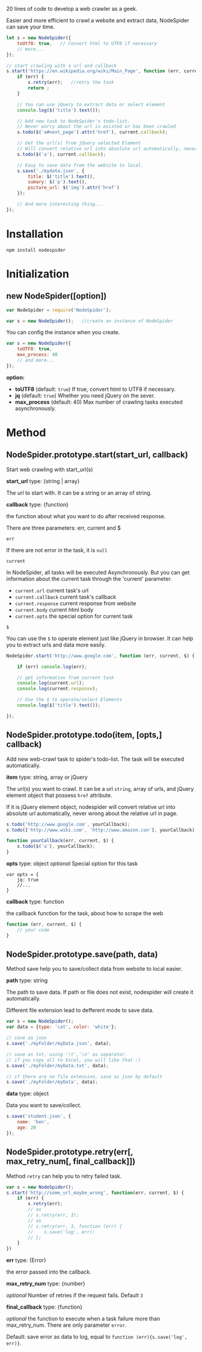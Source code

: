 
20 lines of code to develop a web crawler as a geek.

Easier and more efficient to crawl a website and extract data, NodeSpider can save your time.

```javascript
let s = new NodeSpider({
    toUtf8: true,   // Convert html to UTF8 if necessary
    // more...
});

// start crawling with a url and callback
s.start('https://en.wikipedia.org/wiki/Main_Page', function (err, current, $) {
    if (err) {
        s.retry(err);   //retry the task
        return ;
    }

    // You can use jQuery to extract data or select element
    console.log($('title').text()); 

    // Add new task to NodeSpider's todo-list.
    // Never worry about the url is existed or has been crawled
    s.todo($('a#next_page').attr('href'), current.callback);

    // Get the url(s) from jQuery selected Element
    // Will convert relative url into absolute url automatically, never wrong about the relative url in page.
    s.todo($('a'), current.callback);

    // Easy to save data from the website to local.
    s.save('./mydata.json', {
        title: $('title').text(),
        sumary: $('p').text(),
        picture_url: $('img').attr('href')
    });

    // And more interesting thing...
});
```

# Installation

```
npm install nodespider
```

# Initialization

## new NodeSpider([option])
```javascript
var NodeSpider = require('NodeSpider');

var s = new NodeSpider();   //create an instance of NodeSpider
```

You can config the instance when you create.

```javascript
var s = new NodeSpider({
    toUTF8: true,
    max_process: 40
    // and more...
});
```

**option:**

- **toUTF8** (default: `true`) If true, convert html to UTF8 if necessary.
- **jq** (default: `true`) Whether you need jQuery on the sever.
- **max_process** (default: 40) Max number of crawling tasks executed asynchronously.

# Method

## NodeSpider.prototype.start(start_url, callback)

Start web crawling with start_url(s)

**start_url** type: {string | array}

The url to start with. It can be a string or an array of string.

**callback** type: {function}

the function about what you want to do after received response. 

There are three parameters: err, current and $

`err`

If there are not error in the task, it is `null`

`current`

In NodeSpider, all tasks will be executed Asynchronously. But you can get information about the current task through the 'current' parameter.

- `current.url` current task's url
- `current.callback` current task's callback
- `current.response` current response from website
- `current.body` current html body
- `current.opts` the special option for current task

`$` 

You can use the `$` to operate element just like jQuery in browser. It can help you to extract urls and data more easily.

```javascript
NodeSpider.start('http://www.google.com', function (err, current, $) {

    if (err) console.log(err);

    // get information from current task
    console.log(current.url);
    console.log(current.response);

    // Use the $ to operate/select Elements
    console.log($('title').text());

});
```

## NodeSpider.prototype.todo(item, [opts,] callback)

Add new web-crawl task to spider's todo-list. The task will be executed automatically.

**item**    type: string, array or jQuery

The url(s) you want to crawl. It can be a url `string`, array of urls, and jQuery element object that possess `href` attribute.

If it is jQuery element object, nodespider will convert relative url into absolute url automatically, never wrong about the relative url in page.

```javascript
s.todo('http://www.google.com', yourCallback);
s.todo(['http://www.wiki.com', 'http://www.amazon.con'], yourCallback);

function yourCallback(err, current, $) {
    s.todo($('a'), yourCallback);
}
```

**opts** type: object
*optional* Special option for this task
```
var opts = {
    jq: true
    //...
}
```

**callback** type: function

the callback function for the task, about how to scrape the web

```javascript
function (err, current, $) {
    // your code
}
```

## NodeSpider.prototype.save(path, data)
Method save help you to save/collect data from website to local easier.

**path** type: string

The path to save data. 
If path or file does not exist, nodespider will create it automatically.


Different file extension lead to defferent mode to save data.
```javascript
var s = new NodeSpider();
var data = {type: 'cat', color: 'white'};

// save as json
s.save('./myFolder/myData.json', data); 

// save as txt, using '\t','\n' as separator.
// if you copy all to Excel, you will like that :)
s.save('./myFolder/myData.txt', data); 

// if there are no file extension, save as json by default
s.save('./myFolder/myData', data);
```

**data** type: object

Data you want to save/collect.

```javascript
s.save('student.json', {
    name: 'ben',
    age: 20
});
```

## NodeSpider.prototype.retry(err[, max_retry_num[, final_callback]])

Method `retry` can help you to retry failed task.

```javascript
var s = new NodeSpider();
s.start('http://some_url_maybe_wrong', function(err, current, $) {
    if (err) {
        s.retry(err);
        // as
        // s.retry(err, 3);
        // as
        // s.retry(err, 3, function (err) {
        //    s.save('log', err);
        // };
    }
})
```
**err** type: {Error}

the error passed into the callback.

**max_retry_num** type: {number}

*optional* Number of retries if the request fails. Default `3`

**final_callback** type: {function}

*optional* the function to execute when a task failure more than max_retry_num.
There are only parameter `error`.

Default: save error as data to log, equal to `function (err){s.save('log', err)}`.